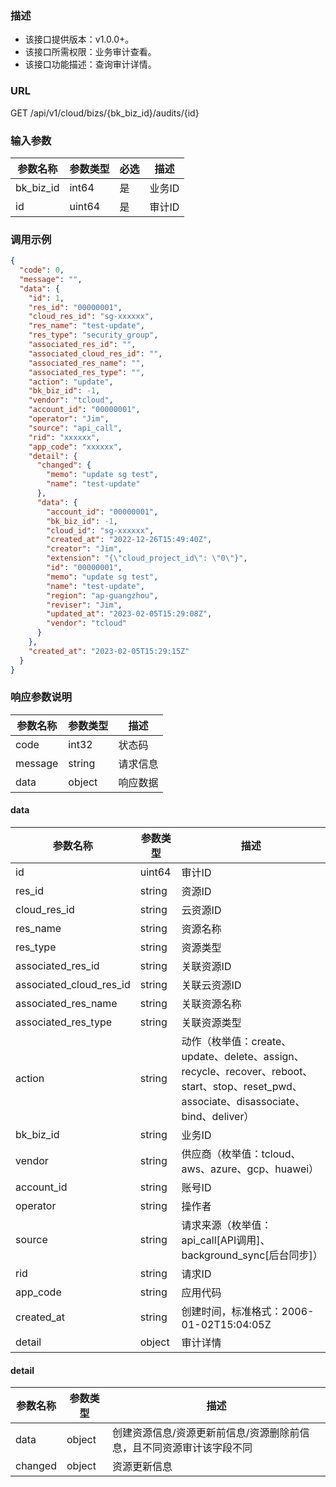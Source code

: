 ### 描述

- 该接口提供版本：v1.0.0+。
- 该接口所需权限：业务审计查看。
- 该接口功能描述：查询审计详情。

### URL

GET /api/v1/cloud/bizs/{bk_biz_id}/audits/{id}

### 输入参数

| 参数名称        | 参数类型   | 必选 | 描述     |
|-------------|--------|----|--------|
| bk_biz_id   | int64  | 是  | 业务ID   |
| id          | uint64 | 是  | 审计ID   |

### 调用示例

```json
{
  "code": 0,
  "message": "",
  "data": {
    "id": 1,
    "res_id": "00000001",
    "cloud_res_id": "sg-xxxxxx",
    "res_name": "test-update",
    "res_type": "security_group",
    "associated_res_id": "",
    "associated_cloud_res_id": "",
    "associated_res_name": "",
    "associated_res_type": "",
    "action": "update",
    "bk_biz_id": -1,
    "vendor": "tcloud",
    "account_id": "00000001",
    "operator": "Jim",
    "source": "api_call",
    "rid": "xxxxxx",
    "app_code": "xxxxxx",
    "detail": {
      "changed": {
        "memo": "update sg test",
        "name": "test-update"
      },
      "data": {
        "account_id": "00000001",
        "bk_biz_id": -1,
        "cloud_id": "sg-xxxxxx",
        "created_at": "2022-12-26T15:49:40Z",
        "creator": "Jim",
        "extension": "{\"cloud_project_id\": \"0\"}",
        "id": "00000001",
        "memo": "update sg test",
        "name": "test-update",
        "region": "ap-guangzhou",
        "reviser": "Jim",
        "updated_at": "2023-02-05T15:29:08Z",
        "vendor": "tcloud"
      }
    },
    "created_at": "2023-02-05T15:29:15Z"
  }
}
```

### 响应参数说明

| 参数名称    | 参数类型   | 描述   |
|---------|--------|------|
| code    | int32  | 状态码  |
| message | string | 请求信息 |
| data    | object | 响应数据 |

#### data

| 参数名称                    | 参数类型    | 描述                                                                                                                  |
|-------------------------|---------|---------------------------------------------------------------------------------------------------------------------|
| id                      | uint64  | 审计ID                                                                                                                |
| res_id                  | string  | 资源ID                                                                                                                |
| cloud_res_id            | string  | 云资源ID                                                                                                               |
| res_name                | string  | 资源名称                                                                                                                |
| res_type                | string  | 资源类型                                                                                                                |
| associated_res_id       | string  | 关联资源ID                                                                                                              |
| associated_cloud_res_id | string  | 关联云资源ID                                                                                                             |
| associated_res_name     | string  | 关联资源名称                                                                                                              |
| associated_res_type     | string  | 关联资源类型                                                                                                              |
| action                  | string  | 动作（枚举值：create、update、delete、assign、recycle、recover、reboot、start、stop、reset_pwd、associate、disassociate、bind、deliver） |
| bk_biz_id               | string  | 业务ID                                                                                                                |
| vendor                  | string  | 供应商（枚举值：tcloud、aws、azure、gcp、huawei）                                                                                |
| account_id              | string  | 账号ID                                                                                                                |
| operator                | string  | 操作者                                                                                                                 |
| source                  | string  | 请求来源（枚举值：api_call[API调用]、background_sync[后台同步]）                                                                     |
| rid                     | string  | 请求ID                                                                                                                |
| app_code                | string  | 应用代码                                                                                                                |
| created_at              | string  | 创建时间，标准格式：2006-01-02T15:04:05Z                                                                                      |
| detail                  | object  | 审计详情                                                                                                                |

#### detail

| 参数名称     | 参数类型   | 描述                                  |
|----------|--------|-------------------------------------|
| data     | object | 创建资源信息/资源更新前信息/资源删除前信息，且不同资源审计该字段不同 |
| changed  | object | 资源更新信息                              |
